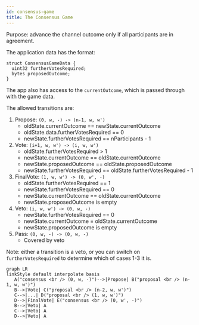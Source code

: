 ```yaml
---
id: consensus-game
title: The Consensus Game
---
```


Purpose: advance the channel outcome only if all participants are in agreement.

The application data has the format:

```solidity
struct ConsensusGameData {
  uint32 furtherVotesRequired;
  bytes proposedOutcome;
}
```

The app also has access to the `currentOutcome`, which is passed through with the game data.

The allowed transitions are:

1. Propose: `(0, w, -) -> (n-1, w, w')`
   - oldState.currentOutcome == newState.currentOutcome
   - oldState.data.furtherVotesRequired == 0
   - newState.furtherVotesRequired == nParticipants - 1
2. Vote: `(i+1, w, w') -> (i, w, w')`
   - oldState.furtherVotesRequired > 1
   - newState.currentOutcome == oldState.currentOutcome
   - newState.proposedOutcome == oldState.proposedOutcome
   - newState.furtherVotesRequired == oldState.furtherVotesRequired - 1
3. FinalVote: `(1, w, w') -> (0, w', -)`
   - oldState.furtherVotesRequired == 1
   - newState.furtherVotesRequired == 0
   - newState.currentOutcome == oldState.currentOutcome
   - newState.proposedOutcome is empty
4. Veto: `(i, w, w') -> (0, w, -)`
   - newState.furtherVotesRequired == 0
   - newState.currentOutcome = oldState.currentOutcome
   - newState.proposedOutcome is empty
5. Pass: `(0, w, -) -> (0, w, -)`
   - Covered by veto

Note: either a transition is a veto, or you can switch on `furtherVotesRequired` to determine which of cases 1-3 it is.

```mermaid
graph LR
linkStyle default interpolate basis
   A("consensus <br /> (0, w, -)")-->|Propose| B("proposal <br /> (n-1, w, w')")
   B-->|Vote| C("proposal <br /> (n-2, w, w')")
   C-->|...| D("proposal <br /> (1, w, w')")
   D-->|FinalVote| E("consensus <br /> (0, w', -)")
   B-->|Veto| A
   C-->|Veto| A
   D-->|Veto| A
```
